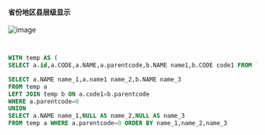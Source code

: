<!--
 * @Author: Huang Meng
 * @Date: 2021-07-19 13:18:30
 * @LastEditTime: 2021-07-19 13:19:07
 * @LastEditors: your name
 * @Description: 
 * @FilePath: \jscodee:\博客图片\省份地区县层级显示.md
 * 可以输入预定的版权声明、个性签名、空行等
-->

#### 省份地区县层级显示

![image](https://tva4.sinaimg.cn/large/9ebd4c2bgy1gsm37sbwpkj20ns0o8dkm.jpg)


```sql


WITH temp AS (
SELECT a.id,a.CODE,a.NAME,a.parentcode,b.NAME name1,b.CODE code1 FROM `t0719` a LEFT JOIN `t0719` b ON a.CODE=b.parentcode) 

SELECT a.NAME name_1,a.name1 name_2,b.NAME name_3 
FROM temp a 
LEFT JOIN temp b ON a.code1=b.parentcode 
WHERE a.parentcode=0 
UNION 
SELECT a.NAME name_1,NULL AS name_2,NULL AS name_3
FROM temp a WHERE a.parentcode=0 ORDER BY name_1,name_2,name_3

```